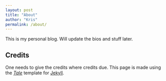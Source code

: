 ```yaml
---
layout: post
title: "About"
author: "Kris"
permalink: /about/
---
```


This is my personal blog. Will update the bios and stuff later.

## Credits
One needs to give the credits where credits due. This page is made using the [*Tale*](https://github.com/chesterhow/tale) template for [Jekyll](https://jekyllrb.com/).
